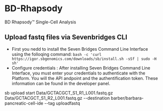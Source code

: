 # BD-Rhapsody
BD Rhapsody™ Single-Cell Analysis


## Upload fastq files via Sevenbridges CLI

+ First you nedd to install the Seven Bridges Command Line Interface using the folloqing command:
```bash -c 'curl https://igor.sbgenomics.com/downloads/sb/install.sh -sSf | sudo -H sh'```
+ Configure credentials :
After installing Seven Bridges Command Line Interface, you must enter your credentials to authenticate with the Platform. You will the API andpoint and the authentification token. These information can be found in the developer panel.
  
sb upload start Data/GCTACGCT_S1_R1_L001.fastq.gz Data/GCTACGCT_S1_R2_L001.fastq.gz --destination barber/barbara-pancreatic-cell-ide --tag uploadfastq
